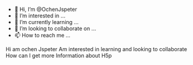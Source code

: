- 👋 Hi, I’m @OchenJspeter
- 👀 I’m interested in ...
- 🌱 I’m currently learning ...
- 💞️ I’m looking to collaborate on ...
- 📫 How to reach me ...

<!---
OchenJspeter/OchenJspeter is a ✨ special ✨ repository because its `README.md` (this file) appears on your GitHub profile.
You can click the Preview link to take a look at your changes.
--->
Hi am ochen Jspeter
Am interested in learning and looking to collaborate
How can I get more Information about H5p
